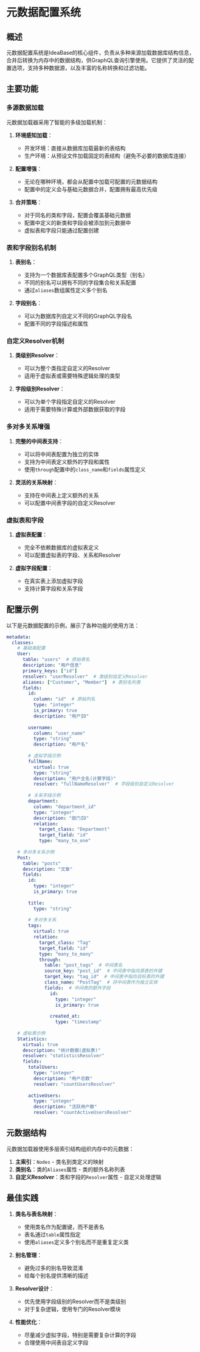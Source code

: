 # 元数据配置系统

## 概述

元数据配置系统是IdeaBase的核心组件，负责从多种来源加载数据库结构信息，合并后转换为内存中的数据结构，供GraphQL查询引擎使用。它提供了灵活的配置选项，支持多种数据源，以及丰富的名称转换和过滤功能。

## 主要功能

### 多源数据加载

元数据加载器采用了智能的多级加载机制：

1. **环境感知加载**：
   - 开发环境：直接从数据库加载最新的表结构
   - 生产环境：从预设文件加载固定的表结构（避免不必要的数据库连接）

2. **配置增强**：
   - 无论在哪种环境，都会从配置中加载可配置的元数据结构
   - 配置中的定义会与基础元数据合并，配置拥有最高优先级

3. **合并策略**：
   - 对于同名的类和字段，配置会覆盖基础元数据
   - 配置中定义的新类和字段会被添加到元数据中
   - 虚拟表和字段只能通过配置创建

### 表和字段别名机制

1. **表别名**：
   - 支持为一个数据库表配置多个GraphQL类型（别名）
   - 不同的别名可以拥有不同的字段集合和关系配置
   - 通过`aliases`数组属性定义多个别名

2. **字段别名**：
   - 可以为数据库列自定义不同的GraphQL字段名
   - 配置不同的字段描述和属性

### 自定义Resolver机制

1. **类级别Resolver**：
   - 可以为整个类指定自定义的Resolver
   - 适用于虚拟表或需要特殊逻辑处理的类型

2. **字段级别Resolver**：
   - 可以为单个字段指定自定义的Resolver
   - 适用于需要特殊计算或外部数据获取的字段

### 多对多关系增强

1. **完整的中间表支持**：
   - 可以将中间表配置为独立的实体
   - 支持为中间表定义额外的字段和属性
   - 使用`through`配置中的`class_name`和`fields`属性定义

2. **灵活的关系映射**：
   - 支持在中间表上定义额外的关系
   - 可以配置中间表字段的自定义Resolver

### 虚拟表和字段

1. **虚拟表配置**：
   - 完全不依赖数据库的虚拟表定义
   - 可以配置虚拟表的字段、关系和Resolver

2. **虚拟字段配置**：
   - 在真实表上添加虚拟字段
   - 支持计算字段和关系字段

## 配置示例

以下是元数据配置的示例，展示了各种功能的使用方法：

```yaml
metadata:
  classes:
    # 基础类配置
    User:
      table: "users"  # 原始表名
      description: "用户信息"
      primary_keys: ["id"]
      resolver: "userResolver"  # 类级别自定义Resolver
      aliases: ["Customer", "Member"]  # 表别名列表
      fields:
        id:
          column: "id"  # 原始列名
          type: "integer"
          is_primary: true
          description: "用户ID"
        
        username:
          column: "user_name"
          type: "string"
          description: "用户名"
        
        # 虚拟字段示例
        fullName:
          virtual: true
          type: "string"
          description: "用户全名(计算字段)"
          resolver: "fullNameResolver"  # 字段级别自定义Resolver
        
        # 关系字段示例
        department:
          column: "department_id"
          type: "integer"
          description: "部门ID"
          relation:
            target_class: "Department"
            target_field: "id"
            type: "many_to_one"
    
    # 多对多关系示例
    Post:
      table: "posts"
      description: "文章"
      fields:
        id:
          type: "integer"
          is_primary: true
        
        title:
          type: "string"
        
        # 多对多关系
        tags:
          virtual: true
          relation:
            target_class: "Tag"
            target_field: "id"
            type: "many_to_many"
            through:
              table: "post_tags"  # 中间表名
              source_key: "post_id"  # 中间表中指向源表的外键
              target_key: "tag_id"  # 中间表中指向目标表的外键
              class_name: "PostTag"  # 将中间表作为独立实体
              fields:  # 中间表的额外字段
                id:
                  type: "integer"
                  is_primary: true
                
                created_at:
                  type: "timestamp"
    
    # 虚拟表示例
    Statistics:
      virtual: true
      description: "统计数据(虚拟表)"
      resolver: "statisticsResolver"
      fields:
        totalUsers:
          type: "integer"
          description: "用户总数"
          resolver: "countUsersResolver"
        
        activeUsers:
          type: "integer"
          description: "活跃用户数"
          resolver: "countActiveUsersResolver"
```

## 元数据结构

元数据加载器使用多层索引结构组织内存中的元数据：

1. **主索引**：`Nodes` - 类名到类定义的映射
2. **类别名**：类的`Aliases`属性 - 类的额外名称列表
3. **自定义Resolver**：类和字段的`Resolver`属性 - 自定义处理逻辑

## 最佳实践

1. **类名与表名映射**：
   - 使用类名作为配置键，而不是表名
   - 表名通过`table`属性指定
   - 使用`aliases`定义多个别名而不是重复定义类

2. **别名管理**：
   - 避免过多的别名导致混淆
   - 给每个别名提供清晰的描述

3. **Resolver设计**：
   - 优先使用字段级别的Resolver而不是类级别
   - 对于复杂逻辑，使用专门的Resolver模块

4. **性能优化**：
   - 尽量减少虚拟字段，特别是需要复杂计算的字段
   - 合理使用中间表自定义字段